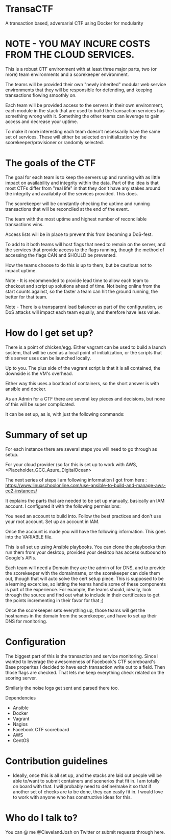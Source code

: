 # TransaCTF
A transaction based, adversarial CTF using Docker for modularity

# NOTE - YOU MAY INCURE COSTS FROM THE CLOUD SERVICES. 

This is a robust CTF environment with at least three major parts, two (or more) team environments and a scorekeeper environment.

The teams will be provided their own "newly inherited" modular web service environments that they will be responsible for defending, and keeping transactions flowing smoothly on. 

Each team will be provided access to the servers in their own environment, each module in the stack that are used to build the transaction services has something wrong with it. Something the other teams can leverage to gain access and decrease your uptime.

To make it more interesting each team doesn't necessarily have the same set of services. These will either be selected on initialization by the scorekeeper/provisioner or randomly selected. 

# The goals of the CTF
The goal for each team is to keep the servers up and running with as little impact on availability and integrity within the data.
Part of the idea is that most CTFs differ from "real life" in that they don't have any stakes around the integrity and availabity of the services provided. This does.

The scorekeeper will be constantly checking the uptime and running transactions that will be reconciled at the end of the event. 

The team with the most uptime and highest number of reconcilable transactions wins. 

Access lists will be in place to prevent this from becoming a DoS-fest.

To add to it both teams will host flags that need to remain on the server, and the services that provide access to the flags running, though the method of accessing the flags CAN and SHOULD be prevented. 

How the teams choose to do this is up to them, but be cautious not to impact uptime. 

Note - It is recommended to provide lead time to allow each team to checkout and script up solutions ahead of time. Not being online from the start counts against, so the faster a team can hit the ground running, the better for that team.

Note - There is a transparent load balancer as part of the configuration, so DoS attacks will impact each team equally, and therefore have less value.


# How do I get set up?

There is a point of chicken/egg. Either vagrant can be used to build a launch system, that will be used as a local point of initialization, or the scripts that this server uses can be launched locally. 

Up to you. The plus side of the vagrant script is that it is all contained, the downside is the VM's overhead.

Either way this uses a boatload of containers, so the short answer is with ansible and docker.

As an Admin for a CTF there are several key pieces and decisions, but none of this will be super complicated. 

It can be set up, as is, with just the following commands:

<setup goes here>

# Summary of set up

For each instance there are several steps you will need to go through as setup. 

For your cloud provider (so far this is set up to work with AWS, <Placeholder_GCC_Azure_DigitalOcean> 

The next series of steps I am following information I got from here : https://www.linuxschoolonline.com/use-ansible-to-build-and-manage-aws-ec2-instances/

It explains the parts that are needed to be set up manually, basically an IAM account. I configured it with the following permissions:


You need an account to build into. Follow the best practices and don't use your root account. Set up an account in IAM. 

Once the account is made you will have the following information. This goes into the VARIABLE file. 


This is all set up using Ansible playbooks. You can clone the playbooks then run them from your desktop, provided your desktop has access outbound to Google's APIs.

Each team will need a Domain they are the admin of for DNS, and to provide the scorekeeper with the domainname, or the scorekeeper can dole them out, though that will auto solve the cert setup piece.
This is supposed to be a learning excercise, so letting the teams handle some of these components is part of the experience. 
For example, the teams should, ideally, look through the source and find out what to include in their certificates to get the points incrementing in their favor for that ;)

Once the scorekeeper sets everything up, those teams will get the hostnames in the domain from the scorekeeper, and have to set up their DNS for monitoring. 

# Configuration

The biggest part of this is the transaction and service monitoring. Since I wanted to leverage the awesomeness of Facebook's CTF scoreboard's Base properites I decided to have each transaction write out to a field.
Then those flags are checked. That lets me keep everything check related on the scoring server. 

Similarly the noise logs get sent and parsed there too. 


Dependencies

* Ansible
* Docker
* Vagrant
* Nagios
* Facebook CTF scoreboard
* AWS
* CentOS



# Contribution guidelines

* Ideally, once this is all set up, and the stacks are laid out people will be able to/want to submit containers and scenerios that fit in. I am totally on board with that. I will probably need to define/make it so that if another set of checks are to be done, they can easily fit in. I would love to work with anyone who has constructive ideas for this. 

# Who do I talk to?

You can @ me @ClevelandJosh on Twitter or submit requests through here. 
